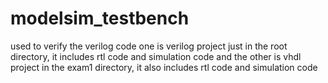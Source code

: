 # modelsim_testbench
used to verify the verilog code
one is verilog project just in the root directory, it includes rtl code and simulation code
and the other is vhdl project in the exam1 directory, it also includes rtl code and simulation code
